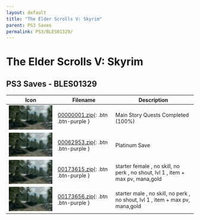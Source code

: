 ```yaml
---
layout: default
title: "The Elder Scrolls V: Skyrim"
parent: PS3 Saves
permalink: PS3/BLES01329/
---
```

# The Elder Scrolls V: Skyrim

## PS3 Saves - BLES01329

| Icon | Filename | Description |
|------|----------|-------------|
| ![The Elder Scrolls V: Skyrim](ICON0.PNG) | [00000001.zip](00000001.zip){: .btn .btn-purple } | Main Story Quests Completed (100%) |
| ![The Elder Scrolls V: Skyrim](ICON0.PNG) | [00062953.zip](00062953.zip){: .btn .btn-purple } | Platinum Save |
| ![The Elder Scrolls V: Skyrim](ICON0.PNG) | [00173615.zip](00173615.zip){: .btn .btn-purple } | starter female , no skill, no perk , no shout, lvl 1 , item + max pv, mana,gold |
| ![The Elder Scrolls V: Skyrim](ICON0.PNG) | [00173656.zip](00173656.zip){: .btn .btn-purple } | starter male , no skill, no perk , no shout, lvl 1 , item + max pv, mana,gold |

